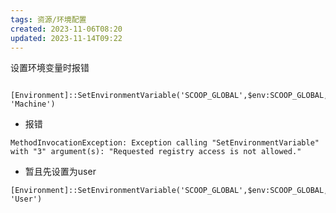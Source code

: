 ```yaml
---
tags: 资源/环境配置
created: 2023-11-06T08:20
updated: 2023-11-14T09:22
---
```

设置环境变量时报错
```pwsh 

[Environment]::SetEnvironmentVariable('SCOOP_GLOBAL',$env:SCOOP_GLOBAL, 'Machine')

```


- 报错
```
MethodInvocationException: Exception calling "SetEnvironmentVariable" with "3" argument(s): "Requested registry access is not allowed."
```

- 暂且先设置为user
```
[Environment]::SetEnvironmentVariable('SCOOP_GLOBAL',$env:SCOOP_GLOBAL, 'User')

```